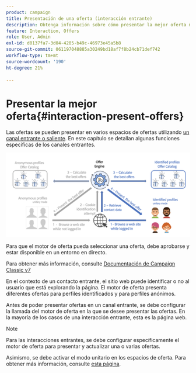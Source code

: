 ```yaml
---
product: campaign
title: Presentación de una oferta (interacción entrante)
description: Obtenga información sobre cómo presentar la mejor oferta mediante el módulo de interacción de Campaign
feature: Interaction, Offers
role: User, Admin
exl-id: d0137fa7-3d04-4205-b49c-46973e45a5b8
source-git-commit: 061197048885a30249bd18af7f8b24cb71def742
workflow-type: tm+mt
source-wordcount: '190'
ht-degree: 21%

---
```


# Presentar la mejor oferta{#interaction-present-offers}

Las ofertas se pueden presentar en varios espacios de ofertas utilizando [un canal entrante o saliente](interaction-architecture.md#interaction-types). En este capítulo se detallan algunas funciones específicas de los canales entrantes.

![](assets/inbound-interactions.png)

Para que el motor de oferta pueda seleccionar una oferta, debe aprobarse y estar disponible en un entorno en directo.

Para obtener más información, consulte [Documentación de Campaign Classic v7](https://experienceleague.adobe.com/docs/campaign-classic/using/managing-offers/managing-an-offer-catalog/approving-and-activating-an-offer.html#approving-offer-content)

En el contexto de un contacto entrante, el sitio web puede identificar o no al usuario que está explorando la página. El motor de oferta presenta diferentes ofertas para perfiles identificados y para perfiles anónimos.

Antes de poder presentar ofertas en un canal entrante, se debe configurar la llamada del motor de oferta en la que se desee presentar las ofertas. En la mayoría de los casos de una interacción entrante, esta es la página web.

>[!NOTE]
>
>Para las interacciones entrantes, se debe configurar específicamente el motor de oferta para presentar y actualizar una o varias ofertas.
>
>Asimismo, se debe activar el modo unitario en los espacios de oferta. Para obtener más información, consulte [esta página](interaction-offer-spaces.md).
